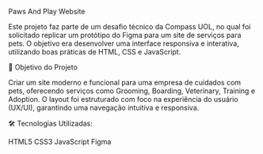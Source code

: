 Paws And Play Website

Este projeto faz parte de um desafio técnico da Compass UOL, no qual foi solicitado replicar um protótipo do Figma para um site de serviços para pets. O objetivo era desenvolver uma interface responsiva e interativa, utilizando boas práticas de HTML, CSS e JavaScript.

📌 Objetivo do Projeto

Criar um site moderno e funcional para uma empresa de cuidados com pets, oferecendo serviços como Grooming, Boarding, Veterinary, Training e Adoption. O layout foi estruturado com foco na experiência do usuário (UX/UI), garantindo uma navegação intuitiva e responsiva.

🛠️ Tecnologias Utilizadas:

HTML5
CSS3
JavaScript
Figma
